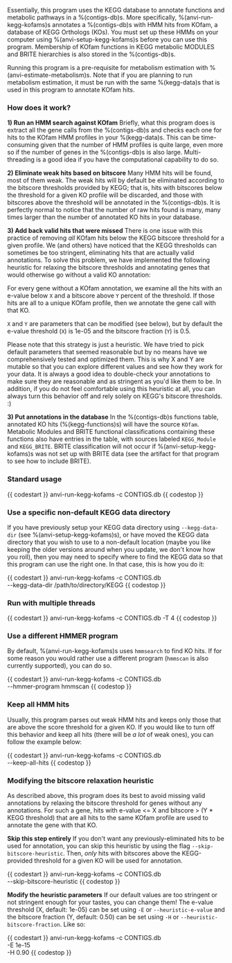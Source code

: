 Essentially, this program uses the KEGG database to annotate functions and metabolic pathways in a %(contigs-db)s. More specifically, %(anvi-run-kegg-kofams)s annotates a %(contigs-db)s with HMM hits from KOfam, a database of KEGG Orthologs (KOs). You must set up these HMMs on your computer using %(anvi-setup-kegg-kofams)s before you can use this program. Membership of KOfam functions in KEGG metabolic MODULES and BRITE hierarchies is also stored in the %(contigs-db)s.

Running this program is a pre-requisite for metabolism estimation with %(anvi-estimate-metabolism)s. Note that if you are planning to run metabolism estimation, it must be run with the same %(kegg-data)s that is used in this program to annotate KOfam hits.

### How does it work?
**1) Run an HMM search against KOfam**
Briefly, what this program does is extract all the gene calls from the %(contigs-db)s and checks each one for hits to the KOfam HMM profiles in your %(kegg-data)s. This can be time-consuming given that the number of HMM profiles is quite large, even more so if the number of genes in the %(contigs-db)s is also large. Multi-threading is a good idea if you have the computational capability to do so.

**2) Eliminate weak hits based on bitscore**
Many HMM hits will be found, most of them weak. The weak hits will by default be eliminated according to the bitscore thresholds provided by KEGG; that is, hits with bitscores below the threshold for a given KO profile will be discarded, and those with bitscores above the threshold will be annotated in the %(contigs-db)s. It is perfectly normal to notice that the number of raw hits found is many, many times larger than the number of annotated KO hits in your database.

**3) Add back valid hits that were missed**
There is one issue with this practice of removing _all_ KOfam hits below the KEGG bitscore threshold for a given profile. We (and others) have noticed that the KEGG thresholds can sometimes be too stringent, eliminating hits that are actually valid annotations. To solve this problem, we
have implemented the following heuristic for relaxing the bitscore thresholds and annotating genes that would otherwise go without a valid KO annotation:

For every gene without a KOfam annotation, we examine all the hits with an e-value below `X` and a bitscore above `Y` percent of the threshold. If those hits are all to a unique KOfam profile, then we annotate the gene call with that KO.

`X` and `Y` are parameters that can be modified (see below), but by default the e-value threshold (`X`) is 1e-05 and the bitscore fraction (`Y`) is 0.5.

Please note that this strategy is just a heuristic. We have tried to pick default parameters that seemed reasonable but by no means have we comprehensively tested and optimized them. This is why X and Y are mutable so that you can explore different values and see how they work for your data. It is always a good idea to double-check your annotations to make sure they are reasonable and as stringent as you'd like them to be. In addition, if you do not feel comfortable using this heuristic at all, you can always turn this behavior off and rely solely on KEGG's bitscore thresholds. :)

**3) Put annotations in the database**
In the %(contigs-db)s functions table, annotated KO hits (%(kegg-functions)s) will have the source `KOfam`. Metabolic Modules and BRITE functional classifications containing these functions also have entries in the table, with sources labeled `KEGG_Module` and `KEGG_BRITE`. BRITE classification will not occur if %(anvi-setup-kegg-kofams)s was not set up with BRITE data (see the artifact for that program to see how to include BRITE).

### Standard usage

{{ codestart }}
anvi-run-kegg-kofams -c CONTIGS.db
{{ codestop }}

### Use a specific non-default KEGG data directory
If you have previously setup your KEGG data directory using `--kegg-data-dir` (see %(anvi-setup-kegg-kofams)s), or have moved the KEGG data directory that you wish to use to a non-default location (maybe you like keeping the older versions around when you update, we don't know how you roll), then you may need to specify where to find the KEGG data so that this program can use the right one. In that case, this is how you do it:

{{ codestart }}
anvi-run-kegg-kofams -c CONTIGS.db \
                     --kegg-data-dir /path/to/directory/KEGG
{{ codestop }}

### Run with multiple threads

{{ codestart }}
anvi-run-kegg-kofams -c CONTIGS.db -T 4
{{ codestop }}

### Use a different HMMER program
By default, %(anvi-run-kegg-kofams)s uses `hmmsearch` to find KO hits. If for some reason you would rather use a different program (`hmmscan` is also currently supported), you can do so.

{{ codestart }}
anvi-run-kegg-kofams -c CONTIGS.db \
                     --hmmer-program hmmscan
{{ codestop }}

### Keep all HMM hits
Usually, this program parses out weak HMM hits and keeps only those that are above the score threshold for a given KO. If you would like to turn off this behavior and keep all hits (there will be _a lot_ of weak ones), you can follow the example below:

{{ codestart }}
anvi-run-kegg-kofams -c CONTIGS.db \
                     --keep-all-hits
{{ codestop }}

### Modifying the bitscore relaxation heuristic
As described above, this program does its best to avoid missing valid annotations by relaxing the bitscore threshold for genes without any annotations. For such a gene, hits with e-value <= X and bitscore > (Y * KEGG threshold) that are all hits to the same KOfam profile are used to annotate the gene with that KO.

**Skip this step entirely**
If you don't want any previously-eliminated hits to be used for annotation, you can skip this heuristic by using the flag `--skip-bitscore-heuristic`. Then, _only_ hits with bitscores above the KEGG-provided threshold for a given KO will be used for annotation.

{{ codestart }}
anvi-run-kegg-kofams -c CONTIGS.db \
                     --skip-bitscore-heuristic
{{ codestop }}

**Modify the heuristic parameters**
If our default values are too stringent or not stringent enough for your tastes, you can change them! The e-value threshold (X, default: 1e-05) can be set using `-E` or `--heuristic-e-value` and the bitscore fraction (Y, default: 0.50) can be set using `-H` or `--heuristic-bitscore-fraction`. Like so:

{{ codestart }}
anvi-run-kegg-kofams -c CONTIGS.db \
                     -E 1e-15 \
                     -H 0.90
{{ codestop }}
